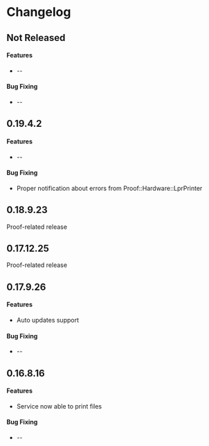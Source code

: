 Changelog
=========

## Not Released
#### Features
 * --

#### Bug Fixing
 * --

## 0.19.4.2
#### Features
 * --

#### Bug Fixing
 * Proper notification about errors from Proof::Hardware::LprPrinter

## 0.18.9.23
Proof-related release

## 0.17.12.25
Proof-related release

## 0.17.9.26
#### Features
 * Auto updates support

#### Bug Fixing
 * --

## 0.16.8.16
#### Features
 * Service now able to print files

#### Bug Fixing
 * --
